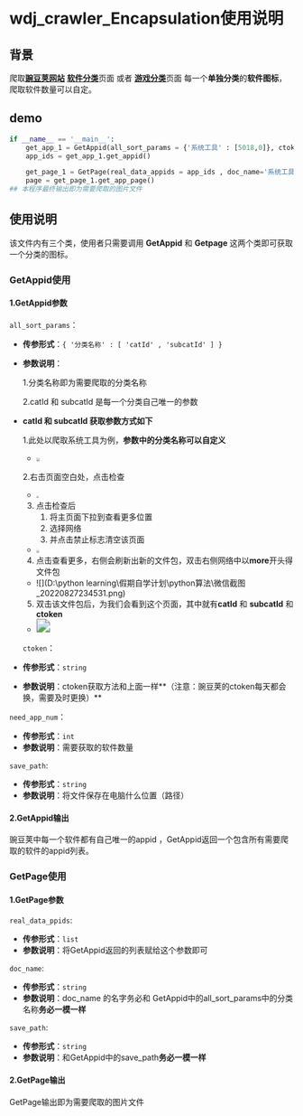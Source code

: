 # wdj_crawler_Encapsulation使用说明



## 背景

爬取[**豌豆荚网站**](https://www.wandoujia.com/)  [**软件分类**](https://www.wandoujia.com/category/app)页面 或者 [**游戏分类**](https://www.wandoujia.com/category/game)页面  每一个**单独分类**的**软件图标**，爬取软件数量可以自定。





## demo

```python
if __name__ == '__main__':
    get_app_1 = GetAppid(all_sort_params = {'系统工具' : [5018,0]}, ctoken = 'QYOVWfScAluGWfUufI22IC7-', need_app_num = 20, save_path = r'D:\vs code\vs  code file\test')
    app_ids = get_app_1.get_appid()

    get_page_1 = GetPage(real_data_appids = app_ids , doc_name='系统工具', save_path = r'D:\vs code\vs  code file\test' )
    page = get_page_1.get_app_page()
## 本程序最终输出即为需要爬取的图片文件
```





## 使用说明

该文件内有三个类，使用者只需要调用 **GetAppid** 和 **Getpage** 这两个类即可获取一个分类的图标。



  ### GetAppid使用

  #### 1.GetAppid参数 

`all_sort_params`：

* **传参形式**：`{ '分类名称' : [ 'catId' , 'subcatId' ] }`

* **参数说明**：

  1.分类名称即为需要爬取的分类名称

  2.catId 和 subcatId 是每一个分类自己唯一的参数

* **catId 和 subcatId 获取参数方式如下**

  1.此处以爬取系统工具为例，**参数中的分类名称可以自定义**

  * <img src="D:\python learning\假期自学计划\python算法\微信截图_20220827233656.png" style="zoom:38%;" />

  

  2.右击页面空白处，点击检查

  * <img src="D:\python learning\假期自学计划\python算法\屏幕截图(2).png" style="zoom: 25%;" />

  

  3. 点击检查后   
        1. 将主页面下拉到查看更多位置 
        2. 选择网络
        3. 并点击禁止标志清空该页面

  * <img src="D:\python learning\假期自学计划\python算法\微信截图_20220827234531.png" style="zoom: 33%;" />



  4. 点击查看更多，右侧会刷新出新的文件包，双击右侧网络中以**more**开头得文件包

	* ![](D:\python learning\假期自学计划\python算法\微信截图_20220827234531.png)  

  5. 双击该文件包后，为我们会看到这个页面，其中就有**catId** 和 **subcatId** 和 **ctoken**

	* <img src="D:\python learning\假期自学计划\python算法\微信截图_20220827235140.png" style="zoom:150%;" />

  `ctoken`：

* **传参形式**：`string`
* **参数说明**：ctoken获取方法和上面一样**（注意：豌豆荚的ctoken每天都会换，需要及时更换）**

`need_app_num`：

* **传参形式**：`int`
* **参数说明**：需要获取的软件数量

 `save_path`:

* **传参形式**：`string`
* **参数说明**：将文件保存在电脑什么位置（路径）



#### 2.GetAppid输出
 豌豆荚中每一个软件都有自己唯一的appid ，GetAppid返回一个包含所有需要爬取的软件的appid列表。





### GetPage使用

#### 1.GetPage参数 

`real_data_ppids`:

* **传参形式**：`list`
* **参数说明**：将GetAppid返回的列表赋给这个参数即可 

`doc_name`:

* **传参形式**：`string`
* **参数说明**：doc_name 的名字务必和 GetAppid中的all_sort_params中的分类名称**务必一模一样**

`save_path`:

* **传参形式**：`string`
* **参数说明**：和GetAppid中的save_path**务必一模一样**



#### 2.GetPage输出

GetPage输出即为需要爬取的图片文件

